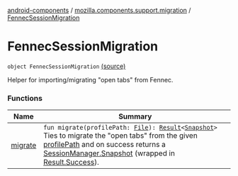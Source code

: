 [android-components](../../index.md) / [mozilla.components.support.migration](../index.md) / [FennecSessionMigration](./index.md)

# FennecSessionMigration

`object FennecSessionMigration` [(source)](https://github.com/mozilla-mobile/android-components/blob/master/components/support/migration/src/main/java/mozilla/components/support/migration/FennecSessionMigration.kt#L20)

Helper for importing/migrating "open tabs" from Fennec.

### Functions

| Name | Summary |
|---|---|
| [migrate](migrate.md) | `fun migrate(profilePath: `[`File`](https://developer.android.com/reference/java/io/File.html)`): `[`Result`](../-result/index.md)`<`[`Snapshot`](../../mozilla.components.browser.session/-session-manager/-snapshot/index.md)`>`<br>Ties to migrate the "open tabs" from the given [profilePath](migrate.md#mozilla.components.support.migration.FennecSessionMigration$migrate(java.io.File)/profilePath) and on success returns a [SessionManager.Snapshot](../../mozilla.components.browser.session/-session-manager/-snapshot/index.md) (wrapped in [Result.Success](../-result/-success/index.md)). |
